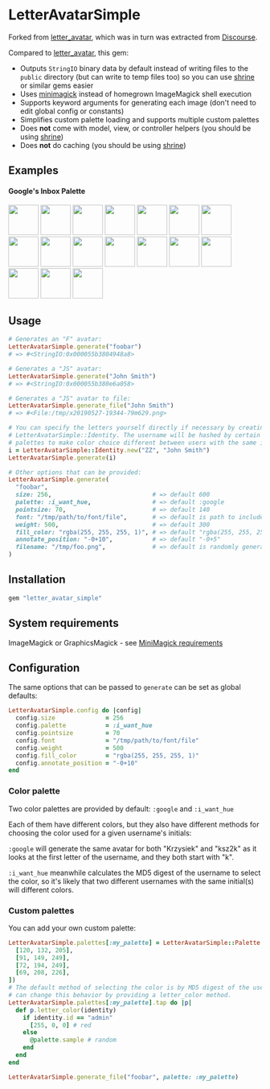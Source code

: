# LetterAvatarSimple

Forked from [letter_avatar][], which was
in turn was extracted from [Discourse][].

Compared to [letter_avatar][], this gem:
  * Outputs `StringIO` binary data by default instead of writing files to
    the `public` directory (but can write to temp files too) so you can use
    [shrine][] or similar gems easier
  * Uses [minimagick][] instead of
    homegrown ImageMagick shell execution
  * Supports keyword arguments for generating each image (don't need to edit
    global config or constants)
  * Simplifies custom palette loading and supports multiple custom palettes
  * Does **not** come with model, view, or controller helpers (you should
    be using [shrine][])
  * Does **not** do caching (you should be using
    [shrine][])

## Examples

#### Google's Inbox Palette

<img src="https://cloud.githubusercontent.com/assets/5518/13031513/43eefa76-d30b-11e5-8f06-85f8eb2a4fb6.png" width="60" /> <img src="https://cloud.githubusercontent.com/assets/5518/13031514/43ef6d8a-d30b-11e5-9fbc-38ae526b56b3.png" width="60" /> <img src="https://cloud.githubusercontent.com/assets/5518/13031517/43f0da12-d30b-11e5-8fef-6c7daf235a54.png" width="60" /> <img src="https://cloud.githubusercontent.com/assets/5518/13031515/43f0568c-d30b-11e5-95c5-1653361d4443.png" width="60" /> <img src="https://cloud.githubusercontent.com/assets/5518/13031512/43eebcc8-d30b-11e5-9f95-0093bfadd182.png" width="60" /> <img src="https://cloud.githubusercontent.com/assets/5518/13031516/43f0d0bc-d30b-11e5-8822-f01a6a138ff8.png" width="60" /> <img src="https://cloud.githubusercontent.com/assets/5518/13031519/44382430-d30b-11e5-96e4-bcd7ce5eb155.png" width="60" /> <img src="https://cloud.githubusercontent.com/assets/5518/13031518/44378d04-d30b-11e5-9400-55ff46b94cbe.png" width="60" /> <img src="https://cloud.githubusercontent.com/assets/5518/13031521/443a03cc-d30b-11e5-8467-9592e9dbb2ae.png" width="60" /> <img src="https://cloud.githubusercontent.com/assets/5518/13031523/443badc6-d30b-11e5-9d72-45613018cab4.png" width="60" /> <img src="https://cloud.githubusercontent.com/assets/5518/13031520/44394e14-d30b-11e5-966c-2eada89295c9.png" width="60" /> <img src="https://cloud.githubusercontent.com/assets/5518/13031522/443a71fe-d30b-11e5-88f4-37d1fd220abb.png" width="60" /> <img src="https://cloud.githubusercontent.com/assets/5518/13031525/44752b1e-d30b-11e5-8290-ed8888055e64.png" width="60" /> <img src="https://cloud.githubusercontent.com/assets/5518/13031524/4471cef6-d30b-11e5-9f4c-004f993dd27b.png" width="60" /> <img src="https://cloud.githubusercontent.com/assets/5518/13031526/4475a990-d30b-11e5-8be3-c8f4482dee03.png" width="60" /> <img src="https://cloud.githubusercontent.com/assets/5518/13031527/44772482-d30b-11e5-92f0-b9190c312d70.png" width="60" /> <img src="https://cloud.githubusercontent.com/assets/5518/13031528/447804ce-d30b-11e5-8002-9424d5474ddb.png" width="60" />

## Usage

```ruby
# Generates an "F" avatar:
LetterAvatarSimple.generate("foobar")
# => #<StringIO:0x000055b3804948a8>

# Generates a "JS" avatar:
LetterAvatarSimple.generate("John Smith")
# => #<StringIO:0x000055b380e6a058>

# Generates a "JS" avatar to file:
LetterAvatarSimple.generate_file("John Smith")
# => #<File:/tmp/x20190527-19344-79m629.png>

# You can specify the letters yourself directly if necessary by creating a
# LetterAvatarSimple::Identity. The username will be hashed by certain color
# palettes to make color choice different between users with the same initials
i = LetterAvatarSimple::Identity.new("ZZ", "John Smith")
LetterAvatarSimple.generate(i)

# Other options that can be provided:
LetterAvatarSimple.generate(
  "foobar",
  size: 256,                            # => default 600
  palette: :i_want_hue,                 # => default :google
  pointsize: 70,                        # => default 140
  font: "/tmp/path/to/font/file",       # => default is path to included Roboto font
  weight: 500,                          # => default 300
  fill_color: "rgba(255, 255, 255, 1)", # => default "rgba(255, 255, 255, 0.65)"
  annotate_position: "-0+10",           # => default "-0+5"
  filename: "/tmp/foo.png",             # => default is randomly generated tempfile path
)
```

## Installation

```ruby
gem "letter_avatar_simple"
```

## System requirements

ImageMagick or GraphicsMagick - see
[MiniMagick requirements](https://github.com/minimagick/minimagick#requirements)

## Configuration

The same options that can be passed to `generate` can be set as global defaults:

```ruby
LetterAvatarSimple.config do |config|
  config.size              = 256
  config.palette           = :i_want_hue
  config.pointsize         = 70
  config.font              = "/tmp/path/to/font/file"
  config.weight            = 500
  config.fill_color        = "rgba(255, 255, 255, 1)"
  config.annotate_position = "-0+10"
end
```

### Color palette

Two color palettes are provided by default: `:google` and `:i_want_hue`

Each of them have different colors, but they also have different methods for
choosing the color used for a given username's initials:

`:google` will generate the same avatar for both "Krzysiek" and "ksz2k" as it
looks at the first letter of the username, and they both start with "k".

`:i_want_hue` meanwhile calculates the MD5 digest of the username to select
the color, so it's likely that two different usernames with the same initial(s)
will  different colors.

### Custom palettes

You can add your own custom palette:

```ruby
LetterAvatarSimple.palettes[:my_palette] = LetterAvatarSimple::Palette.new([
  [120, 132, 205],
  [91, 149, 249],
  [72, 194, 249],
  [69, 208, 226],
])
# The default method of selecting the color is by MD5 digest of the username. You
# can change this behavior by providing a letter_color method.
LetterAvatarSimple.palettes[:my_palette].tap do |p|
  def p.letter_color(identity)
    if identity.id == "admin"
      [255, 0, 0] # red
    else
      @palette.sample # random
    end
  end
end

LetterAvatarSimple.generate_file("foobar", palette: :my_palette)
```

[letter_avatar]: https://github.com/ksz2k/letter_avatar
[minimagick]: https://github.com/minimagick/minimagick
[shrine]: https://github.com/shrinerb/shrine
[Discourse]: https://www.discourse.org/
